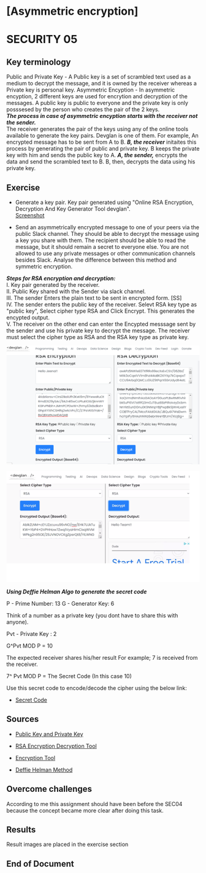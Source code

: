 # [Asymmetric encryption]
# SECURITY 05 



## Key terminology

Public and Private Key - A Public key is a set of scrambled text used as a medium to decrypt the message, and it is owned by the receiver whereas a Private key is personal key.
Asymmetric Encyption - In asymmetric encyption, 2 different keys are used for encrytion and decryption of the messages. A public key is public to everyone and the private key is only posssesed by the person who creates the pair of the 2 keys.   
***The process in case of asymmetric encyption starts with the receiver not the sender.***   
The receiver generates the pair of the keys using any of the online tools available to generate the key pairs. Devglan is one of them. 
For example, An encrypted message has to be sent from A to B. ***B, the receiver*** initaites this process by generating the pair of public and private key. B keeps the private key with him and sends the public key to A.
***A, the sender,*** encrypts the data and send the scrambled text to B. B, then, decrypts the data using his private key. 

## Exercise

* Generate a key pair.
Key pair generated using "Online RSA Encryption, Decryption And Key Generator Tool devglan".   
[Screenshot](https://github.com/Techgrounds-Cloud-9/cloud-9-MBarodia/blob/4365b5dc772fd3187b62ea633aa8e98e307307f2/00_includes/03_Security/SEC05/SEC05-GenerateKeyPair.PNG)


* Send an asymmetrically encrypted message to one of your peers via the public Slack channel. They should be able to decrypt the message using a key you share with them. The recipient should be able to read the message, but it should remain a secret to everyone else.
You are not allowed to use any private messages or other communication channels besides Slack. Analyse the difference between this method and symmetric encryption.  

***Steps for RSA encryption and decryption:***  
I. Key pair generated by the receiver.   
II. Public Key shared with the Sender via slack channel.   
III. The sender Enters the plain text to be sent in encrypted form. [SS]   
IV. The sender enters the public key of the receiver. Selevt RSA key type as "public key", Select cipher type RSA and Click Encrypt.
This generates the encypted output.   
V. The receiver on the other end can enter the Encypted messsage sent by the sender and use his private key to decrypt the message. The receiver must select the cipher type as RSA and the RSA key type as private key. 

![Enryption](https://github.com/Techgrounds-Cloud-9/cloud-9-MBarodia/blob/7c514c1c7848a1f377fea5e136cae8d1d1e8eacb/00_includes/03_Security/SEC05/SEC05-Encryption.png)

![Decryption](https://github.com/Techgrounds-Cloud-9/cloud-9-MBarodia/blob/7c514c1c7848a1f377fea5e136cae8d1d1e8eacb/00_includes/03_Security/SEC05/SEC05-Decryption.png)


***Using Deffie Helman Algo to generate the secret code***

P - Prime Number: 13
G - Generator Key: 6

Think of a number as a private key (you dont have to share this with anyone).

Pvt - Private Key : 2

G^Pvt MOD P = 10

The expected receiver shares his/her result For example; 7 is received from the receiver.

7^ Pvt MOD P = The Secret Code (In this case 10)

Use this secret code to encode/decode the cipher using the below link:
* [Secret Code](https://cryptii.com/pipes/caesar-cipher)


## Sources

* [Public Key and Private Key](https://www.youtube.com/watch?v=8I7BNgD2Yag)
* [RSA Encryption Decryption Tool](https://www.devglan.com/online-tools/rsa-encryption-decryption)
* [Encryption Tool](https://www.tools4noobs.com/online_tools/encrypt/)

* [Deffie Helman Method](https://www.youtube.com/watch?v=M-0qt6tdHzk)

## Overcome challenges

According to me this assignment should have been before the SEC04 because the concept became more clear after doing this task.


## Results

Result images are placed in the exercise section

## End of Document